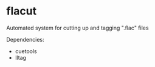flacut
======

Automated system for cutting up and tagging ".flac" files

Dependencies:
 - cuetools
 - lltag
